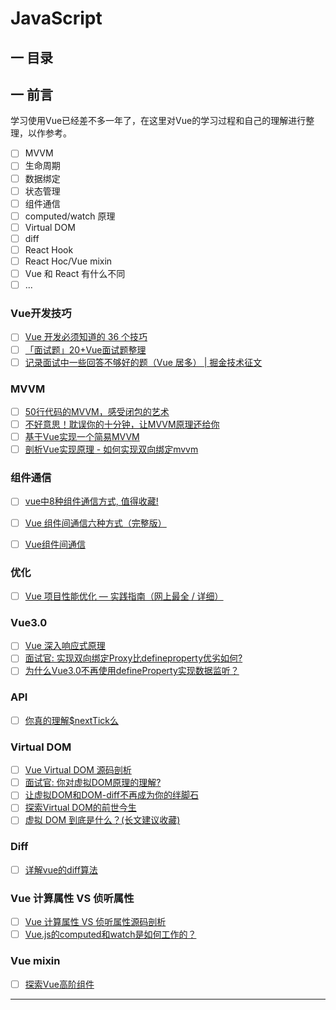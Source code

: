 JavaScript
===



## <a name="chapter-one" id="chapter-one"></a>一 目录


## <a name="chapter-two" id="chapter-two"></a>一 前言

学习使用Vue已经差不多一年了，在这里对Vue的学习过程和自己的理解进行整理，以作参考。


* [ ] MVVM
* [ ] 生命周期
* [ ] 数据绑定
* [ ] 状态管理
* [ ] 组件通信
* [ ] computed/watch 原理
* [ ] Virtual DOM
* [ ] diff
* [ ] React Hook
* [ ] React Hoc/Vue mixin
* [ ] Vue 和 React 有什么不同
* [ ] ...

### Vue开发技巧

* [ ] [Vue 开发必须知道的 36 个技巧](https://juejin.cn/post/6844903959266590728)
* [ ] [「面试题」20+Vue面试题整理](https://juejin.im/post/6844904084374290446)
* [ ] [记录面试中一些回答不够好的题（Vue 居多） | 掘金技术征文](https://juejin.im/post/6844903569422811150)
  
### MVVM

* [ ] [50行代码的MVVM，感受闭包的艺术](https://juejin.im/post/5b1fa77451882513ea5cc2ca)
* [ ] [不好意思！耽误你的十分钟，让MVVM原理还给你](https://juejin.im/post/5abdd6f6f265da23793c4458)
* [ ] [基于Vue实现一个简易MVVM](https://juejin.im/post/5cd8a7c1f265da037a3d0992)
* [ ] [剖析Vue实现原理 - 如何实现双向绑定mvvm](https://github.com/DMQ/mvvm)

### 组件通信
* [ ] [vue中8种组件通信方式, 值得收藏!](https://juejin.im/post/5d267dcdf265da1b957081a3)
* [ ] [Vue 组件间通信六种方式（完整版）](https://juejin.im/post/5cde0b43f265da03867e78d3)
* [ ] [Vue组件间通信](https://github.com/answershuto/learnVue/blob/master/docs/Vue%E7%BB%84%E4%BB%B6%E9%97%B4%E9%80%9A%E4%BF%A1.MarkDown)


### 优化

* [ ] [Vue 项目性能优化 — 实践指南（网上最全 / 详细）](https://juejin.cn/post/6844903913410314247)


### Vue3.0

* [ ] [Vue 深入响应式原理](https://ustbhuangyi.github.io/vue-analysis/v2/reactive/)
* [ ] [面试官: 实现双向绑定Proxy比defineproperty优劣如何?](https://juejin.im/post/5acd0c8a6fb9a028da7cdfaf)
* [ ] [为什么Vue3.0不再使用defineProperty实现数据监听？](https://mp.weixin.qq.com/s/O8iL4o8oPpqTm4URRveOIA)

### API

* [ ] [你真的理解$nextTick么](https://juejin.im/post/5cd9854b5188252035420a13)

### Virtual DOM

* [ ] [Vue Virtual DOM 源码剖析](https://ustbhuangyi.github.io/vue-analysis/v2/data-driven/virtual-dom.html)
* [ ] [面试官: 你对虚拟DOM原理的理解?](https://juejin.im/post/5d3f3bf36fb9a06af824b3e2)
* [ ] [让虚拟DOM和DOM-diff不再成为你的绊脚石](https://juejin.im/post/5c8e5e4951882545c109ae9c)
* [ ] [探索Virtual DOM的前世今生](https://zhuanlan.zhihu.com/p/35876032)
* [ ] [虚拟 DOM 到底是什么？(长文建议收藏)](https://mp.weixin.qq.com/s/oAlVmZ4Hbt2VhOwFEkNEhw)

### Diff

* [ ] [详解vue的diff算法](https://juejin.im/post/5affd01551882542c83301da)

### Vue 计算属性 VS 侦听属性

* [ ] [Vue 计算属性 VS 侦听属性源码剖析](https://ustbhuangyi.github.io/vue-analysis/v2/reactive/computed-watcher.html)
* [ ] [Vue.js的computed和watch是如何工作的？](https://juejin.im/post/5b87f13bf265da436479f3c1)

### Vue mixin

* [ ] [探索Vue高阶组件](http://hcysun.me/2018/01/05/%E6%8E%A2%E7%B4%A2Vue%E9%AB%98%E9%98%B6%E7%BB%84%E4%BB%B6/)


---
